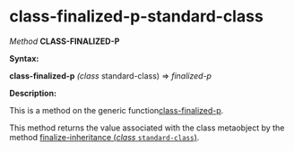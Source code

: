 class-finalized-p-standard-class
================================

*Method* **CLASS-FINALIZED-P**

**Syntax:**

**class-finalized-p** *(class* standard-class) => *finalized-p*

**Description:**

This is a method on the generic function[class-finalized-p](class-finalized-p.md).

This method returns the value associated with the class metaobject by the method [finalize-inheritance (*class* `standard-class`)](finalize-inheritance-standard-class.md).
